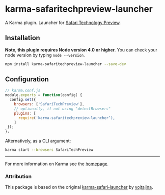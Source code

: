 # karma-safaritechpreview-launcher
A Karma plugin. Launcher for [Safari Technology Preview](https://developer.apple.com/safari/technology-preview/).

## Installation
**Note, this plugin requires Node version 4.0 or higher.**
You can check your node version by typing `node --version`.

```bash
npm install karma-safaritechpreview-launcher --save-dev
```

## Configuration
```js
// karma.conf.js
module.exports = function(config) {
  config.set({
    browsers: ['SafariTechPreview'],
    // optionally, if not using "detectBrowsers"
    plugins: [
      require('karma-safaritechpreview-launcher’), 
    ] 
 });
};

```

Alternatively, as a CLI argument:
```bash
karma start --browsers SafariTechPreview
```

----

For more information on Karma see the [homepage].


[homepage]: http://karma-runner.github.com

### Attribution
This package is based on the original
[karma-safari-launcher](https://www.npmjs.com/package/karma-safari-launcher) by
[vojtajina](https://www.npmjs.com/~vojtajina).
